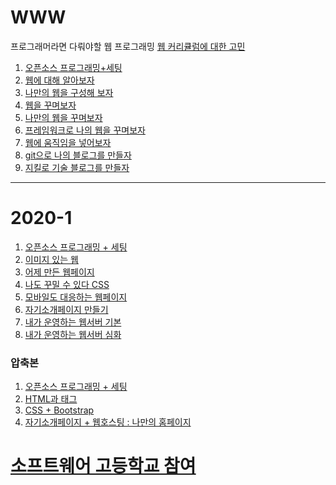 # WWW
프로그래머라면 다뤄야할 웹 프로그래밍
[웹 커리큘럼에 대한 고민](curriculum.md)
1. [오픈소스 프로그래밍+세팅](documents/1.opensource+settings.md)
2. [웹에 대해 알아보자](documents/2.webWithImg.md)
3. [나만의 웹을 구성해 보자](documents/3.yesterdayWeb.md)
4. [웹을 꾸며보자](./2020_2/CSS_1.md)
5. [나만의 웹을 꾸며보자](./2020_2/CSS_2.md)
6. [프레임워크로 나의 웹을 꾸며보자](./2020_2/bootstrap.md)
7. [웹에 움직임을 넣어보자]()
8. [git으로 나의 블로그를 만들자]()
9. [지킬로 기술 블로그를 만들자](./2020_2/Jekyll.md)
***
# 2020-1
1. [오픈소스 프로그래밍 + 세팅](documents/1.opensource+settings.md)
2. [이미지 있는 웹](documents/2.webWithImg.md)
3. [어제 만든 웹페이지](documents/3.yesterdayWeb.md)
4. [나도 꾸밀 수 있다 CSS](documents/4.css.md)
5. [모바일도 대응하는 웹페이지](documents/5.responsiveWeb.md)
6. [자기소개페이지 만들기](documents/6.introductionWeb.md)
7. [내가 운영하는 웹서버 기본](documents/7.myWebServer1.md)
8. [내가 운영하는 웹서버 심화](documents/8.myWebServer2.md)
### 압축본
1. [오픈소스 프로그래밍 + 세팅](documents/1.opensource+settings.md)
2. [HTML과 태그](documents/2.web_tag.md)
3. [CSS + Bootstrap](documents/4.css_bootstrap.md)
4. [자기소개페이지 + 웹호스팅 : 나만의 홈페이지](documents/6.introductionWeb.md)
# [소프트웨어 고등학교 참여](SoftwareHighSchool/SoftwareHighschool.md)

